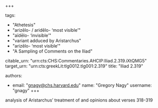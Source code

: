 +++

tags:
- "Athetesis"
- "arizēlo- / aridēlo- ‘most visible’"
- "aïdēlo- ‘invisible’"
- "variant adduced by Aristarchus"
- "arizēlo- ‘most visible’"
- "A Sampling of Comments on the Iliad"

citable_urn: "urn:cts:CHS:Commentaries.AHCIP:Iliad.2.319.iXtQMG5"
target_urn: "urn:cts:greekLit:tlg0012.tlg001:2.319"
title: "Iliad 2.319"

authors:
- email: "gnagy@chs.harvard.edu"
  name: "Gregory Nagy"
  username: "gnagy"
+++

<p>analysis of Aristarchus’ treatment of and opinions about verses 318-319</p>